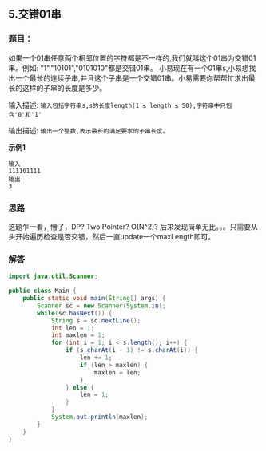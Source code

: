 ## 5.交错01串
### 题目：
如果一个01串任意两个相邻位置的字符都是不一样的,我们就叫这个01串为交错01串。例如: "1","10101","0101010"都是交错01串。
小易现在有一个01串s,小易想找出一个最长的连续子串,并且这个子串是一个交错01串。小易需要你帮帮忙求出最长的这样的子串的长度是多少。

输入描述:
```输入包括字符串s,s的长度length(1 ≤ length ≤ 50),字符串中只包含'0'和'1'```

输出描述:
```输出一个整数,表示最长的满足要求的子串长度。```

**示例1**
```
输入
111101111
输出
3
```
### 思路
这题乍一看，懵了，DP? Two Pointer? O(N^2)? 后来发现简单无比。。。只需要从头开始遍历检查是否交错，然后一直update一个maxLength即可。

### 解答
```java
import java.util.Scanner;

public class Main {
    public static void main(String[] args) {
        Scanner sc = new Scanner(System.in);
        while(sc.hasNext()) {
            String s = sc.nextLine();
            int len = 1;
            int maxlen = 1;
            for (int i = 1; i < s.length(); i++) {
                if (s.charAt(i - 1) != s.charAt(i)) {
                    len += 1;
                    if (len > maxlen) {
                        maxlen = len;
                    }
                } else {
                    len = 1;
                }
            }
            System.out.println(maxlen);
        }
    }
}
```